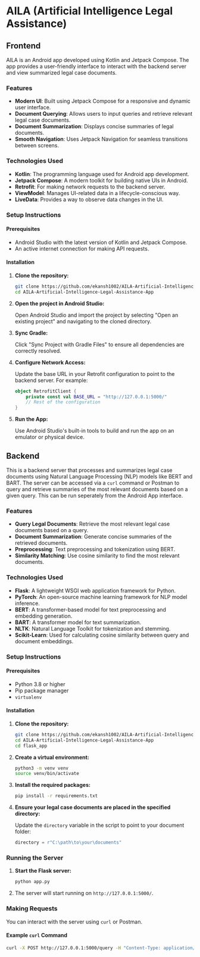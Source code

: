 # AILA (Artificial Intelligence Legal Assistance)

## Frontend

AILA is an Android app developed using Kotlin and Jetpack Compose. The app provides a user-friendly interface to interact with the backend server and view summarized legal case documents.

### Features

- **Modern UI**: Built using Jetpack Compose for a responsive and dynamic user interface.
- **Document Querying**: Allows users to input queries and retrieve relevant legal case documents.
- **Document Summarization**: Displays concise summaries of legal documents.
- **Smooth Navigation**: Uses Jetpack Navigation for seamless transitions between screens.

### Technologies Used

- **Kotlin**: The programming language used for Android app development.
- **Jetpack Compose**: A modern toolkit for building native UIs in Android.
- **Retrofit**: For making network requests to the backend server.
- **ViewModel**: Manages UI-related data in a lifecycle-conscious way.
- **LiveData**: Provides a way to observe data changes in the UI.

### Setup Instructions

#### Prerequisites

- Android Studio with the latest version of Kotlin and Jetpack Compose.
- An active internet connection for making API requests.

#### Installation

1. **Clone the repository:**

    ```bash
    git clone https://github.com/ekansh1002/AILA-Artificial-Intelligence-Legal-Assistance-App.git
    cd AILA-Artificial-Intelligence-Legal-Assistance-App
    ```

2. **Open the project in Android Studio:**

    Open Android Studio and import the project by selecting "Open an existing project" and navigating to the cloned directory.

3. **Sync Gradle:**

    Click "Sync Project with Gradle Files" to ensure all dependencies are correctly resolved.

4. **Configure Network Access:**

    Update the base URL in your Retrofit configuration to point to the backend server. For example:

    ```kotlin
    object RetrofitClient {
        private const val BASE_URL = "http://127.0.0.1:5000/"
        // Rest of the configuration
    }
    ```

5. **Run the App:**

    Use Android Studio's built-in tools to build and run the app on an emulator or physical device.

## Backend

This is a backend server that processes and summarizes legal case documents using Natural Language Processing (NLP) models like BERT and BART. The server can be accessed via a `curl` command or Postman to query and retrieve summaries of the most relevant documents based on a given query. This can be run seperately from the Android App interface.

### Features

- **Query Legal Documents**: Retrieve the most relevant legal case documents based on a query.
- **Document Summarization**: Generate concise summaries of the retrieved documents.
- **Preprocessing**: Text preprocessing and tokenization using BERT.
- **Similarity Matching**: Use cosine similarity to find the most relevant documents.

### Technologies Used

- **Flask**: A lightweight WSGI web application framework for Python.
- **PyTorch**: An open-source machine learning framework for NLP model inference.
- **BERT**: A transformer-based model for text preprocessing and embedding generation.
- **BART**: A transformer model for text summarization.
- **NLTK**: Natural Language Toolkit for tokenization and stemming.
- **Scikit-Learn**: Used for calculating cosine similarity between query and document embeddings.

### Setup Instructions

#### Prerequisites

- Python 3.8 or higher
- Pip package manager
- `virtualenv`

#### Installation

1. **Clone the repository:**

    ```bash
    git clone https://github.com/ekansh1002/AILA-Artificial-Intelligence-Legal-Assistance-App.git
    cd AILA-Artificial-Intelligence-Legal-Assistance-App
    cd flask_app
    ```

2. **Create a virtual environment:**

    ```bash
    python3 -m venv venv
    source venv/bin/activate 
    ```

3. **Install the required packages:**

    ```bash
    pip install -r requirements.txt
    ```

4. **Ensure your legal case documents are placed in the specified directory:**

    Update the `directory` variable in the script to point to your document folder:

    ```python
    directory = r"C:\path\to\your\documents"
    ```

### Running the Server

1. **Start the Flask server:**

    ```bash
    python app.py
    ```

2. The server will start running on `http://127.0.0.1:5000/`.

### Making Requests

You can interact with the server using `curl` or Postman.

#### Example `curl` Command

```bash
curl -X POST http://127.0.0.1:5000/query -H "Content-Type: application/json" -d '{"query": "Your legal query here"}'

